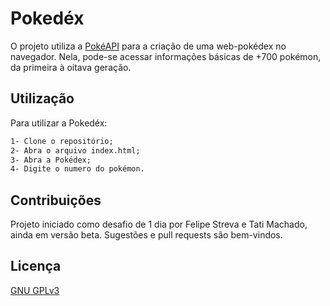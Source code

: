 # Pokedéx
O projeto utiliza a [PokéAPI](https://pokeapi.co/) para a criação de uma web-pokédex no navegador. 
Nela, pode-se acessar informações básicas de +700 pokémon, da primeira à oitava geração.

## Utilização

Para utilizar a Pokedéx:
```html
1- Clone o repositório;
2- Abra o arquivo index.html;
3- Abra a Pokédex;
4- Digite o numero do pokémon.
```
## Contribuições
Projeto iniciado como desafio de 1 dia por Felipe Streva e Tati Machado, ainda em versão beta. 
Sugestões e pull requests são bem-vindos.

## Licença 
[GNU GPLv3](https://choosealicense.com/licenses/gpl-3.0/)
